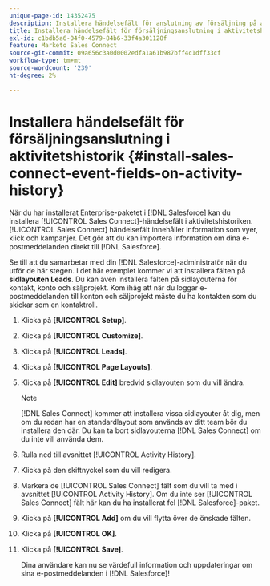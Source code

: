 ```yaml
---
unique-page-id: 14352475
description: Installera händelsefält för anslutning av försäljning på aktivitetshistorik - Marketo Docs - produktdokumentation
title: Installera händelsefält för försäljningsanslutning i aktivitetshistorik
exl-id: c1bdb5a6-04f0-4579-84b6-33f4a301128f
feature: Marketo Sales Connect
source-git-commit: 09a656c3a0d0002edfa1a61b987bff4c1dff33cf
workflow-type: tm+mt
source-wordcount: '239'
ht-degree: 2%

---
```


# Installera händelsefält för försäljningsanslutning i aktivitetshistorik {#install-sales-connect-event-fields-on-activity-history}

När du har installerat Enterprise-paketet i [!DNL Salesforce] kan du installera [!UICONTROL Sales Connect]-händelsefält i aktivitetshistoriken. [!UICONTROL Sales Connect] händelsefält innehåller information som vyer, klick och kampanjer. Det gör att du kan importera information om dina e-postmeddelanden direkt till [!DNL Salesforce].

Se till att du samarbetar med din [!DNL Salesforce]-administratör när du utför de här stegen. I det här exemplet kommer vi att installera fälten på **sidlayouten Leads**. Du kan även installera fälten på sidlayouterna för kontakt, konto och säljprojekt. Kom ihåg att när du loggar e-postmeddelanden till konton och säljprojekt måste du ha kontakten som du skickar som en kontaktroll.

1. Klicka på **[!UICONTROL Setup]**.
1. Klicka på **[!UICONTROL Customize]**.
1. Klicka på **[!UICONTROL Leads]**.
1. Klicka på **[!UICONTROL Page Layouts]**.
1. Klicka på **[!UICONTROL Edit]** bredvid sidlayouten som du vill ändra.

   >[!NOTE]
   >
   >[!DNL Sales Connect] kommer att installera vissa sidlayouter åt dig, men om du redan har en standardlayout som används av ditt team bör du installera den där. Du kan ta bort sidlayouterna [!DNL Sales Connect] om du inte vill använda dem.

1. Rulla ned till avsnittet [!UICONTROL Activity History].
1. Klicka på den skiftnyckel som du vill redigera.
1. Markera de [!UICONTROL Sales Connect] fält som du vill ta med i avsnittet [!UICONTROL Activity History]. Om du inte ser [!UICONTROL Sales Connect] fält här kan du ha installerat fel [!DNL Salesforce]-paket.
1. Klicka på **[!UICONTROL Add]** om du vill flytta över de önskade fälten.
1. Klicka på **[!UICONTROL OK]**.
1. Klicka på **[!UICONTROL Save]**.

   Dina användare kan nu se värdefull information och uppdateringar om sina e-postmeddelanden i [!DNL Salesforce]!
